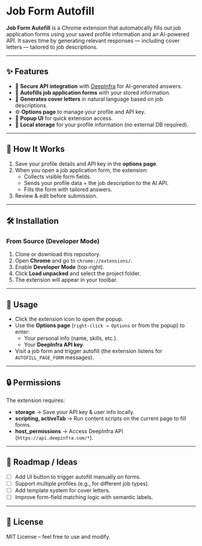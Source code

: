 # Job Form Autofill

**Job Form Autofill** is a Chrome extension that automatically fills out job application forms using your saved profile information and an AI-powered API. It saves time by generating relevant responses — including cover letters — tailored to job descriptions.

---

## ✨ Features

- 🔑 **Secure API integration** with [DeepInfra](https://deepinfra.com) for AI-generated answers.
- 📝 **Autofills job application forms** with your stored information.
- 💬 **Generates cover letters** in natural language based on job descriptions.
- ⚙️ **Options page** to manage your profile and API key.
- 📌 **Popup UI** for quick extension access.
- 💾 **Local storage** for your profile information (no external DB required).

---

## 🚀 How It Works

1. Save your profile details and API key in the **options page**.
2. When you open a job application form, the extension:
    - Collects visible form fields.
    - Sends your profile data + the job description to the AI API.
    - Fills the form with tailored answers.
3. Review & edit before submission.

---

## 🛠️ Installation

### From Source (Developer Mode)

1. Clone or download this repository.
2. Open **Chrome** and go to `chrome://extensions/`.
3. Enable **Developer Mode** (top-right).
4. Click **Load unpacked** and select the project folder.
5. The extension will appear in your toolbar.

---

## 📖 Usage

- Click the extension icon to open the popup.
- Use the **Options page** (`right-click → Options` or from the popup) to enter:
    - Your personal info (name, skills, etc.).
    - Your **DeepInfra API key**.
- Visit a job form and trigger autofill (the extension listens for `AUTOFILL_PAGE_FORM` messages).

---

## 🔒 Permissions

The extension requires:

- **storage** → Save your API key & user info locally.
- **scripting, activeTab** → Run content scripts on the current page to fill forms.
- **host_permissions** → Access DeepInfra API (`https://api.deepinfra.com/*`).

---


## 📌 Roadmap / Ideas

- [ ] Add UI button to trigger autofill manually on forms.
- [ ] Support multiple profiles (e.g., for different job types).
- [ ] Add template system for cover letters.
- [ ] Improve form-field matching logic with semantic labels.

---

## 📄 License

MIT License – feel free to use and modify.  
